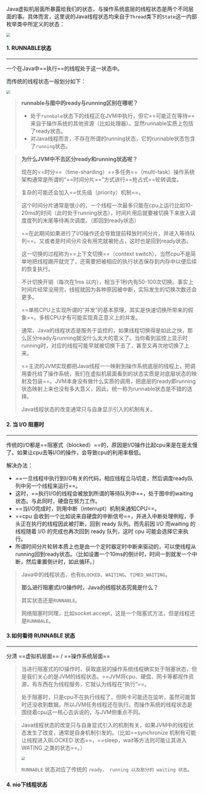 Java虚拟机层面所暴露给我们的状态，与操作系统底层的线程状态是两个不同层面的事。具体而言，这里说的Java线程状态均来自于`Thread`类下的`State`这一内部枚举类中所定义的状态：

<img src="https://tva1.sinaimg.cn/large/008i3skNgy1gq9tz7tk8hj30gc0c4jrf.jpg" style="zoom:60%">



#### 1. RUNNABLE状态

---

一个在Java中==执行==的线程处于这一状态中。

而传统的线程状态一般划分如下：

<img src="https://tva1.sinaimg.cn/large/008i3skNgy1gq9u2p65quj30jk07r0sy.jpg" style="zoom:60%">

>**runnable与图中的ready与running区别在哪呢？**
>
>- 处于`runnbale`状态下的线程正在JVM中执行，但它==可能正在等待==来自于操作系统的其他资源（比如处理器）。显然runnable实质上包括了ready状态。
>- 对Java线程而言，不存在所谓的running状态，它的runnable状态包含了`running`状态。

>**为什么JVM中不去区分ready和running状态呢？**
>
>现在的==时分==（time-sharding）==多任务==（multi-task）操作系统架构通常是所谓的“==时间分片==”方式进行==抢占式==轮转调度。
>
>复杂的可能还会加入==优先级（priority）机制==。
>
>这个时间分片通常是很小的，一个线程一次最多只能在cpu上运行比如10-20ms的时间（此时处于running状态），时间片用后就要被切换下来放入调度度列的末尾等待再次调度。（即回到ready状态）
>
>==在此期间如果进行了I/O操作还会导致提前释放时间分片，并进入等待队列==。又或者是时间分片没有用完就被抢占，这时也是回到ready状态。
>
>这一切换的过程称为==上下文切换==（context switch），当然cpu不是简单地把线程踢开就完了，还需要把被相应的执行状态保存到内存中以便后续的恢复执行。
>
>不计切换开销（每次在1ms 以内），相当于1秒内有50-100次切换。事实上时间片经常没用完，线程就因为各种原因被中断，实际发生的切换次数还会更多。
>
>==单核CPU上实现所谓的“并发”的基本原理，其实是快速切换所带来的假象==。多核CPU才有可能实现真正意义上的并发。
>
>通常，Java的线程状态是服务于监控的，如果线程切换得是如此之快，那么区分ready与running就没什么太大的意义了。当你看到监控上显示时running时，对应的线程可能早就被切换下去了，甚至又再次地切换了上来。
>
>==主流的JVM实现都把Java线程一一映射到操作系统底层的线程上，把调用委托给了操作系统，我们在虚拟机层面看到的状态实质是对底层状态的映射及包装==。JVM本身没有做什么实质的调用，把底层的ready即running状态映射上来也没有多大意义，因此，统一称为runnable状态是不错的选择。
>
>Java线程状态的改变通常只与自身显示引入的机制有关。



#### 2. 当 I/O 阻塞时

---

传统的I/O都是==阻塞式（blocked）==的，原因是I/O操作比起cpu来是在是太慢了。如果让cpu去等I/O的操作，会导致cpu的利用率极低。

解决办法：

- ==一旦线程中执行到I/O有关的代码，相应线程立马切走，然后调度ready队列中另一个线程来运行==。
- 这时，==执行I/O的线程会被放到所谓的等待队列中==，处于图中的waiting状态。与此同时，硬盘在努力工作。
- ==当I/O完成时，则用中断（interrupt）机制来通知CPU==。
- ==cpu 会收到一个比如说来自硬盘的中断信号==，并进入中断处理例程，手头正在执行的线程因此被打断，回到 ready 队列。而先前因 I/O 而waiting 的线程随着 I/O 的完成也再次回到 ready 队列，这时 cpu 可能会选择它来执行。
- 所谓时间分片轮转本质上也是由一个定时器定时中断来驱动的，可以使线程从running回到ready状态。（比如设置一个10ms的倒计时，时间一到就发一个中断，然后重置倒计时，如此循环。）

>Java中的线程状态，也有`BLOCKED`、`WAITING`、`TIMED_WAITING`。
>
>**那么进行阻塞式I/O操作时，Java的线程状态究竟是什么？**
>
>其实状态还是`RUNNABLE`。
>
>网络阻塞时同理，比如socket.accept，这是一个阻塞式方法，但是线程还是`RUNNBALE`。



#### 3.如何看待 RUNNABLE 状态

---

分清 ==虚拟机层面== / ==操作系统层面==

>当进行阻塞式的IO操作时，获取底层的操作系统线程确实处于阻塞状态，但是我们关心的是JVM的线程状态。==JVM将cpu、硬盘、网卡等都视作资源，有东西在为线程服务，它就认为线程在“执行”==。
>
>处于阻塞时，只是cpu不在执行线程了，但网卡可能还在监听，虽然可能暂时还没收到数据。所以JVM任务线程还在执行。而操作系统的线程状态是围绕着cpu这一核心去诉说的，与JVM侧重点不同。

>Java线程状态的改变只与自身显式引入的机制有关，如果JVM中的线程状态发生了改变，通常是自身机制引发的。（比如==synchronize 机制有可能让线程进入BLOCKED 状态==，==sleep，wait等方法则可能让其进入 WATING 之类的状态==。）
>
><img src="https://tva1.sinaimg.cn/large/008i3skNgy1gq9wo07f3qj30jz0bawes.jpg" style="zoom:60%">
>
>`RUNNABLE` 状态对应了传统的 `ready， running 以及部分的 waiting 状态`。



#### 4. nio下线程状态

>

































